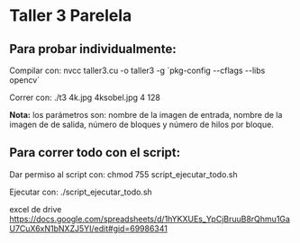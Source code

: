 # Taller 3 Parelela

## Para probar individualmente:

Compilar con: nvcc taller3.cu -o taller3 -g \`pkg-config --cflags --libs opencv\`

Correr con: ./t3 4k.jpg 4ksobel.jpg 4 128

**Nota:** los parámetros son: nombre de la imagen de entrada, nombre de la imagen de de salida, número de bloques y número de hilos por bloque.

## Para correr todo con el script:

Dar permiso al script con: chmod 755 script_ejecutar_todo.sh 

Ejecutar con: ./script_ejecutar_todo.sh

excel de drive https://docs.google.com/spreadsheets/d/1hYKXUEs_YpCjBruuB8rQhmu1GaU7CuX6xN1bNXZJ5YI/edit#gid=69986341
